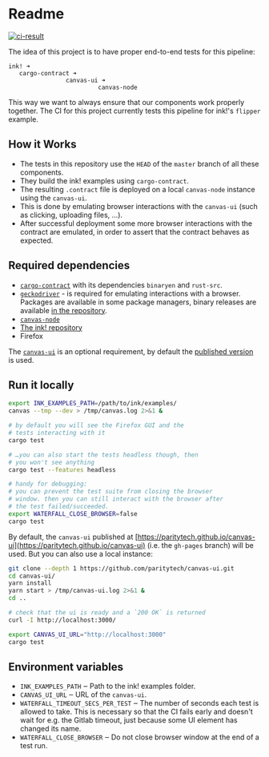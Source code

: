 # Readme

[![ci-result][a1]][a2]

[a1]: https://gitlab.parity.io/parity/ink/badges/master/pipeline.svg
[a2]: https://gitlab.parity.io/parity/ink/pipelines?ref=master

The idea of this project is to have proper end-to-end tests for this pipeline:
```
ink! ➜
   cargo-contract ➜
                canvas-ui ➜
                         canvas-node
```

This way we want to always ensure that our components work properly together.
The CI for this project currently tests this pipeline for ink!'s `flipper` example.


## How it Works

* The tests in this repository use the `HEAD` of the `master` branch of all these components.
* They build the ink! examples using `cargo-contract`.
* The resulting `.contract` file is deployed on a local `canvas-node` instance using
  the `canvas-ui`.
* This is done by emulating browser interactions with the `canvas-ui` (such as clicking,
  uploading files, …).
* After successful deployment some more browser interactions with the contract are emulated,
  in order to assert that the contract behaves as expected.
  

## Required dependencies

* [`cargo-contract`](https://github.com/paritytech/cargo-contract#installation) with its dependencies
  `binaryen` and `rust-src`.
* [`geckodriver`](https://github.com/mozilla/geckodriver/) - is required for emulating interactions with
  a browser. Packages are available in some package managers, binary releases are available
  [in the repository](https://github.com/mozilla/geckodriver/releases).
* [`canvas-node`](https://paritytech.github.io/ink-docs/getting-started/setup#installing-the-canvas-node)
* [The ink! repository](https://github.com/paritytech/ink)
* Firefox

The [`canvas-ui`](https://github.com/paritytech/canvas-ui) is an optional requirement, by default
the [published version](https://paritytech.github.io/canvas-ui) is used.


## Run it locally

```bash
export INK_EXAMPLES_PATH=/path/to/ink/examples/
canvas --tmp --dev > /tmp/canvas.log 2>&1 &

# by default you will see the Firefox GUI and the
# tests interacting with it
cargo test 

# …you can also start the tests headless though, then
# you won't see anything
cargo test --features headless

# handy for debugging:
# you can prevent the test suite from closing the browser
# window. then you can still interact with the browser after
# the test failed/succeeded. 
export WATERFALL_CLOSE_BROWSER=false
cargo test
```

By default, the `canvas-ui` published at [https://paritytech.github.io/canvas-ui](https://paritytech.github.io/canvas-ui)
(i.e. the `gh-pages` branch) will be used. But you can also use a local instance:

```bash
git clone --depth 1 https://github.com/paritytech/canvas-ui.git
cd canvas-ui/
yarn install
yarn start > /tmp/canvas-ui.log 2>&1 &
cd ..

# check that the ui is ready and a `200 OK` is returned
curl -I http://localhost:3000/

export CANVAS_UI_URL="http://localhost:3000"
cargo test
```

## Environment variables

* `INK_EXAMPLES_PATH` ‒ Path to the ink! examples folder.
* `CANVAS_UI_URL` ‒ URL of the `canvas-ui`.
* `WATERFALL_TIMEOUT_SECS_PER_TEST` ‒ The number of seconds each test is allowed to take.
  This is necessary so that the CI fails early and doesn't wait for e.g. the Gitlab timeout,
  just because some UI element has changed its name.
* `WATERFALL_CLOSE_BROWSER` ‒ Do not close browser window at the end of a test run.

